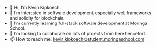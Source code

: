 - 👋 Hi, I’m Kevin Kipkoech.
- 👀 I’m interested in software development, especially web frameworks and solidity for blockchain. 
- 🌱 I’m currently learning full-stack software development at Moringa School. 
- 💞️ I’m looking to collaborate on lots of projects from here hencefort. 
- 📫 How to reach me: kevin.kipkoech@student.moringaschool.com

<!---
KevinKipkoechMutai/KevinKipkoechMutai is a ✨ special ✨ repository because its `README.md` (this file) appears on your GitHub profile.
You can click the Preview link to take a look at your changes.
--->
